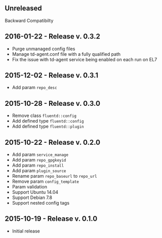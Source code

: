 ## Unreleased
  Backward Compatibilty
## 2016-01-22 - Release v. 0.3.2

 - Purge unmanaged config files
 - Manage td-agent.conf file with a fully qualified path
 - Fix the issue with td-agent service being enabled on each run on EL7

## 2015-12-02 - Release v. 0.3.1

 - Add param `repo_desc`

## 2015-10-28 - Release v. 0.3.0

 - Remove class `fluentd::config`
 - Add defined type `fluentd::config`
 - Add defined type `fluentd::plugin`

## 2015-10-22 - Release v. 0.2.0

 - Add param `service_manage`
 - Add param `repo_gpgkeyid`
 - Add param `repo_install`
 - Add param `plugin_source`
 - Rename param `repo_baseurl` to `repo_url`
 - Remove param `config_template`
 - Param validation
 - Support Ubuntu 14.04
 - Support Debian 7.8
 - Support nested config tags

## 2015-10-19 - Release v. 0.1.0

 - Initial release
